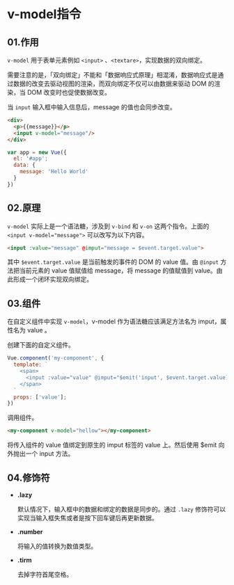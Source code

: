 # v-model指令

## 01.作用
`v-model` 用于表单元素例如 `<input>` 、`<textare>`，实现数据的双向绑定。

需要注意的是，「双向绑定」不能和「数据响应式原理」相混淆，数据响应式是通过数据的改变去驱动视图的渲染，而双向绑定不仅可以由数据来驱动 DOM 的渲染，当 DOM 改变时也促使数据改变。

当 `input` 输入框中输入信息后，message 的值也会同步改变。

```html
<div>
  <p>{{message}}</p>
  <input v-model="message"/>
</div>
```

```js
var app = new Vue({
  el: '#app';
  data: {
    message: 'Hello World'
  }
})
```

## 02.原理
`v-model` 实际上是一个语法糖，涉及到 `v-bind` 和 `v-on` 这两个指令。上面的 `<input v-model="message">` 可以改写为以下内容。

```html
<input :value="message" @imput="message = $event.target.value">
```

其中 `$event.target.value` 是当前触发的事件的 DOM 的 value 值。由 `@input` 方法把当前元素的 value 值赋值给 message，将 message 的值赋值到 value。由此形成一个闭环实现双向绑定。

## 03.组件
在自定义组件中实现 `v-model`，v-model 作为语法糖应该满足方法名为 imput，属性名为 value 。

创建下面的自定义组件。
```js
Vue.component('my-component', {
  template: `
    <span>
      <input :value="value" @imput="$emit('input', $event.target.value)"/>
    </span>
  `
  props: ['value'];
})
```
调用组件。
```html
<my-component v-model="hellow"></my-component>
```

将传入组件的 value 值绑定到原生的 imput 标签的 value 上。然后使用 $emit 向外抛出一个 input 方法。

## 04.修饰符
- **.lazy**

  默认情况下，输入框中的数据和绑定的数据是同步的。通过 `.lazy` 修饰符可以实现当输入框失焦或者是按下回车键后再更新数据。

- **.number**

  将输入的值转换为数值类型。

- **.tirm**

  去掉字符首尾空格。
